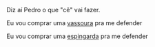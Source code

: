 Diz aí Pedro o que "cê" vai fazer. 

Eu vou comprar uma [vassoura](../vassoura/vassoura.md) pra me defender

Eu vou comprar uma [espingarda](../espingarda/espingarda.md) pra me defender
